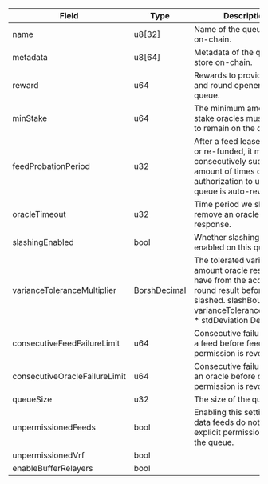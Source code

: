 | Field                         | Type                                           | Description                                                                                                                                                                    |
| ----------------------------- | ---------------------------------------------- | ------------------------------------------------------------------------------------------------------------------------------------------------------------------------------ |
| name                          | u8[32]                                         | Name of the queue to store on-chain.                                                                                                                                           |
| metadata                      | u8[64]                                         | Metadata of the queue to store on-chain.                                                                                                                                       |
| reward                        | u64                                            | Rewards to provide oracles and round openers on this queue.                                                                                                                    |
| minStake                      | u64                                            | The minimum amount of stake oracles must present to remain on the queue.                                                                                                       |
| feedProbationPeriod           | u32                                            | After a feed lease is funded or re-funded, it must consecutively succeed N amount of times or its authorization to use the queue is auto-revoked.                              |
| oracleTimeout                 | u32                                            | Time period we should remove an oracle after if no response.                                                                                                                   |
| slashingEnabled               | bool                                           | Whether slashing is enabled on this queue.                                                                                                                                     |
| varianceToleranceMultiplier   | [BorshDecimal](/solana/idl/types/BorshDecimal) | The tolerated variance amount oracle results can have from the accepted round result before being slashed. slashBound = varianceToleranceMultiplier \* stdDeviation Default: 2 |
| consecutiveFeedFailureLimit   | u64                                            | Consecutive failure limit for a feed before feed permission is revoked.                                                                                                        |
| consecutiveOracleFailureLimit | u64                                            | Consecutive failure limit for an oracle before oracle permission is revoked.                                                                                                   |
| queueSize                     | u32                                            | The size of the queue.                                                                                                                                                         |
| unpermissionedFeeds           | bool                                           | Enabling this setting means data feeds do not need explicit permission to join the queue.                                                                                      |
| unpermissionedVrf             | bool                                           |                                                                                                                                                                                |
| enableBufferRelayers          | bool                                           |                                                                                                                                                                                |
